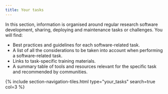 ```yaml
---
title: Your tasks
---
```


In this section, information is organised around regular research software development, sharing, deploying and maintenance tasks or challenges.
You will find:
- Best practices and guidelines for each software-related task.
- A list of all the considerations to be taken into account when performing a software-related task.
- Links to task-specific training materials.
- A summary table of tools and resources relevant for the specific task and recommended by communities.

{% include section-navigation-tiles.html type="your_tasks" search=true col=3 %}